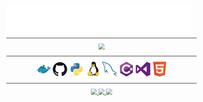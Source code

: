 <img src="./about.gif">

---

<p align="center">
  <img src="https://github-readme-stats.vercel.app/api?username=FlorianJSa&theme=gotham">
</p>

---
<p align="center">
  <img src="https://raw.githubusercontent.com/devicons/devicon/master/icons/docker/docker-original.svg" width="40" height="40" lign="left"/>
  <img src="https://raw.githubusercontent.com/devicons/devicon/master/icons/github/github-original.svg"  width="40" height="40" lign="left"/>
  <img src="https://raw.githubusercontent.com/devicons/devicon/master/icons/python/python-original.svg" alt="debian" width="40" height="40" lign="left"/>
  <img src="https://raw.githubusercontent.com/devicons/devicon/master/icons/linux/linux-original.svg" width="40" height="40" lign="left"/>
  <img src="https://raw.githubusercontent.com/devicons/devicon/master/icons/mysql/mysql-original.svg" width="40" height="40" lign="left"/>
  <img src="https://raw.githubusercontent.com/devicons/devicon/master/icons/csharp/csharp-original.svg" width="40" height="40" lign="left"/>
  <img src="https://raw.githubusercontent.com/devicons/devicon/master/icons/visualstudio/visualstudio-plain.svg" width="40" height="40" lign="left"/>
  <img src="https://raw.githubusercontent.com/devicons/devicon/master/icons/html5/html5-original.svg" width="40" height="40" lign="left"/>  
</div>

---

<p  align="center">
    <a href= "https://blog.sabonchi.de/">
        <img src="https://img.icons8.com/material-outlined/26/000000/ball-point-pen.png"/>
    </a>
    <a href= "https://www.youtube.com/channel/UCflH8E8GQ3UfEb2k8bWMolA">
        <img src="https://img.icons8.com/material-outlined/30/000000/youtube.png"/>
    </a>   
    <a href= "https://twitter.com/FlorianJSa">
        <img src="https://img.icons8.com/material-outlined/30/000000/twitter.png"/>
    </a>
</p>



